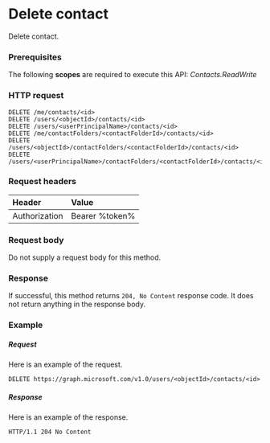 # Delete contact

Delete contact.
### Prerequisites
The following **scopes** are required to execute this API: 
*Contacts.ReadWrite*
### HTTP request
<!-- { "blockType": "ignored" } -->
```http
DELETE /me/contacts/<id>
DELETE /users/<objectId>/contacts/<id>
DELETE /users/<userPrincipalName>/contacts/<id>
DELETE /me/contactFolders/<contactFolderId>/contacts/<id>
DELETE /users/<objectId>/contactFolders/<contactFolderId>/contacts/<id>
DELETE /users/<userPrincipalName>/contactFolders/<contactFolderId>/contacts/<id>

```
### Request headers
| Header       | Value |
|:---------------|:--------|
| Authorization  | Bearer %token%  |

### Request body
Do not supply a request body for this method.


### Response
If successful, this method returns `204, No Content` response code. It does not return anything in the response body.

### Example
##### Request
Here is an example of the request.
<!-- {
  "blockType": "request",
  "name": "delete_contact"
}-->
```http
DELETE https://graph.microsoft.com/v1.0/users/<objectId>/contacts/<id>
```
##### Response
Here is an example of the response.
<!-- {
  "blockType": "response",
  "truncated": false
} -->
```http
HTTP/1.1 204 No Content
```

<!-- uuid: 8fcb5dbc-d5aa-4681-8e31-b001d5168d79
2015-10-25 14:57:30 UTC -->
<!-- {
  "type": "#page.annotation",
  "description": "Delete contact",
  "keywords": "",
  "section": "documentation",
  "tocPath": ""
}-->